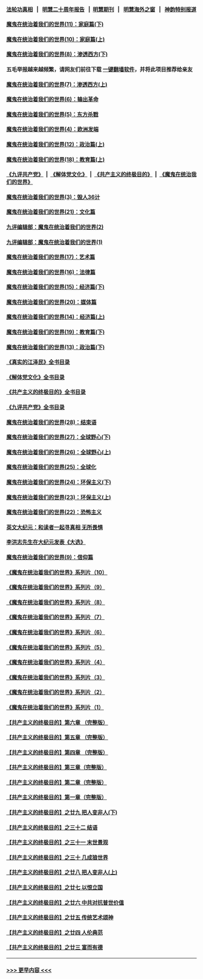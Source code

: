 #### [法轮功真相](https://github.com/gfw-breaker/truth/blob/master/README.md?t=0) &nbsp;&nbsp;|&nbsp;&nbsp; [明慧二十周年报告](https://github.com/gfw-breaker/mh-reports/blob/master/README.md?t=0) &nbsp;&nbsp;|&nbsp;&nbsp;[明慧期刊](https://github.com/gfw-breaker/mh-qikan) &nbsp;&nbsp;|&nbsp;&nbsp; [明慧海外之窗](https://github.com/gfw-breaker/mh-news/blob/master/README.md?t=0) &nbsp;&nbsp;|&nbsp;&nbsp; [神韵特别报道](https://github.com/gfw-breaker/mh-news/blob/master/shenyun.md?t=0)
#### [魔鬼在统治着我们的世界(11)：家庭篇(下)](../pages/nsc422/n10440961.md?t=11211201) 
#### [魔鬼在统治着我们的世界(10)：家庭篇(上)](../pages/nsc422/n10435448.md?t=11211201) 
#### [魔鬼在统治着我们的世界(8)：渗透西方(下)](../pages/nsc422/n10429603.md?t=11211201) 
#### 五毛举报越来越频繁，请网友们前往下载 [一键翻墙软件](https://github.com/gfw-breaker/ssr-accounts)，并将此项目推荐给亲友
#### [魔鬼在统治着我们的世界(7)：渗透西方(上)](../pages/nsc422/n10426013.md?t=11211201) 
#### [魔鬼在统治着我们的世界(6)：输出革命](../pages/nsc422/n10421536.md?t=11211201) 
#### [魔鬼在统治着我们的世界(5)：东方杀戮](../pages/nsc422/n10417707.md?t=11211201) 
#### [魔鬼在统治着我们的世界(4)：欧洲发端](../pages/nsc422/n10414890.md?t=11211201) 
#### [魔鬼在统治着我们的世界(12)：政治篇(上)](../pages/nsc422/n10444576.md?t=11211201) 
#### [魔鬼在统治着我们的世界(18)：教育篇(上)](../pages/nsc422/n10526970.md?t=11211201) 
#### [《九评共产党》](https://github.com/begood0513/9ping.md/blob/master/README.md) &nbsp;|&nbsp; [《解体党文化》](../../../../jtdwh.md/blob/master/README.md)  &nbsp;|&nbsp; [《共产主义的终极目的》](../../../../gczydzjmd.md/blob/master/README.md) &nbsp;|&nbsp; [《魔鬼在统治我们的世界》](../../../../mgztzwmdsj.md/blob/master/README.md) 
#### [魔鬼在统治着我们的世界(3)：毁人36计](../pages/nsc422/n10411583.md?t=11211201) 
#### [魔鬼在统治着我们的世界(21)：文化篇](../pages/nsc422/n10597706.md?t=11211201) 
#### [九评编辑部：魔鬼在统治着我们的世界(2)](../pages/nsc422/n10410036.md?t=11211201) 
#### [九评编辑部：魔鬼在统治着我们的世界(1)](../pages/nsc422/n10406825.md?t=11211201) 
#### [魔鬼在统治着我们的世界(17)：艺术篇](../pages/nsc422/n10499093.md?t=11211201) 
#### [魔鬼在统治着我们的世界(16)：法律篇](../pages/nsc422/n10485969.md?t=11211201) 
#### [魔鬼在统治着我们的世界(15)：经济篇(下)](../pages/nsc422/n10469975.md?t=11211201) 
#### [魔鬼在统治着我们的世界(20)：媒体篇](../pages/nsc422/n10586579.md?t=11211201) 
#### [魔鬼在统治着我们的世界(14)：经济篇(上)](../pages/nsc422/n10457370.md?t=11211201) 
#### [魔鬼在统治着我们的世界(19)：教育篇(下)](../pages/nsc422/n10564808.md?t=11211201) 
#### [魔鬼在统治着我们的世界(13)：政治篇(下)](../pages/nsc422/n10448270.md?t=11211201) 
#### [《真实的江泽民》全书目录](../pages/nsc422/n13721399.md?t=11211201) 
#### [《解体党文化》全书目录](../pages/nsc422/n13721157.md?t=11211201) 
#### [《共产主义的终极目的》全书目录](../pages/nsc422/n13721048.md?t=11211201) 
#### [《九评共产党》全书目录](../pages/nsc422/n13708085.md?t=11211201) 
#### [魔鬼在统治着我们的世界(28)：结束语](../pages/nsc422/n10936246.md?t=11211201) 
#### [魔鬼在统治着我们的世界(27)：全球野心(下)](../pages/nsc422/n10928319.md?t=11211201) 
#### [魔鬼在统治着我们的世界(26)：全球野心(上)](../pages/nsc422/n10900318.md?t=11211201) 
#### [魔鬼在统治着我们的世界(25)：全球化](../pages/nsc422/n10788205.md?t=11211201) 
#### [魔鬼在统治着我们的世界(24)：环保主义(下)](../pages/nsc422/n10695307.md?t=11211201) 
#### [魔鬼在统治着我们的世界(23)：环保主义(上)](../pages/nsc422/n10688613.md?t=11211201) 
#### [魔鬼在统治着我们的世界(22)：恐怖主义](../pages/nsc422/n10614727.md?t=11211201) 
#### [英文大纪元：和读者一起寻真相 无所畏惧](../pages/nsc422/n12542027.md?t=11211201) 
#### [李洪志先生在大纪元发表《大选》](../pages/nsc422/n12534746.md?t=11211201) 
#### [魔鬼在统治着我们的世界(9)：信仰篇](../pages/nsc422/n10432159.md?t=11211201) 
#### [《魔鬼在统治着我们的世界》系列片（10）](../pages/nsc422/n12292670.md?t=11211201) 
#### [《魔鬼在统治着我们的世界》系列片（9）](../pages/nsc422/n12290859.md?t=11211201) 
#### [《魔鬼在统治着我们的世界》系列片（8）](../pages/nsc422/n12287445.md?t=11211201) 
#### [《魔鬼在统治着我们的世界》系列片（7）](../pages/nsc422/n12283425.md?t=11211201) 
#### [《魔鬼在统治着我们的世界》系列片（6）](../pages/nsc422/n12282314.md?t=11211201) 
#### [《魔鬼在统治着我们的世界》系列片（5）](../pages/nsc422/n12281419.md?t=11211201) 
#### [《魔鬼在统治着我们的世界》系列片（4）](../pages/nsc422/n12274024.md?t=11211201) 
#### [《魔鬼在统治着我们的世界》系列片（3）](../pages/nsc422/n12271322.md?t=11211201) 
#### [《魔鬼在统治着我们的世界》系列片（2）](../pages/nsc422/n12269049.md?t=11211201) 
#### [《魔鬼在统治着我们的世界》系列片（1）](../pages/nsc422/n12267575.md?t=11211201) 
#### [【共产主义的终极目的】第六章 （完整版）](../pages/nsc422/n11428913.md?t=11211201) 
#### [【共产主义的终极目的】第五章 （完整版）](../pages/nsc422/n11428912.md?t=11211201) 
#### [【共产主义的终极目的】第四章 （完整版）](../pages/nsc422/n11428907.md?t=11211201) 
#### [【共产主义的终极目的】第三章（完整版）](../pages/nsc422/n11428848.md?t=11211201) 
#### [【共产主义的终极目的】第二章（完整版）](../pages/nsc422/n11428831.md?t=11211201) 
#### [【共产主义的终极目的】第一章（完整版）](../pages/nsc422/n11417651.md?t=11211201) 
#### [【共产主义的终极目的】之廿九 把人变非人(下)](../pages/nsc422/n11344140.md?t=11211201) 
#### [【共产主义的终极目的】之三十二 结语](../pages/nsc422/n11360535.md?t=11211201) 
#### [【共产主义的终极目的】之三十一 末世景观](../pages/nsc422/n11351129.md?t=11211201) 
#### [【共产主义的终极目的】之三十 几成狼世界](../pages/nsc422/n11348280.md?t=11211201) 
#### [【共产主义的终极目的】之廿八 把人变非人(上)](../pages/nsc422/n11340492.md?t=11211201) 
#### [【共产主义的终极目的】之廿七 以恨立国](../pages/nsc422/n11336944.md?t=11211201) 
#### [【共产主义的终极目的】之廿六 中共对抗普世价值](../pages/nsc422/n11324785.md?t=11211201) 
#### [【共产主义的终极目的】之廿五 传统艺术颂神](../pages/nsc422/n11296396.md?t=11211201) 
#### [【共产主义的终极目的】之廿四 人伦典范](../pages/nsc422/n11296397.md?t=11211201) 
#### [【共产主义的终极目的】之廿三 富而有德](../pages/nsc422/n11283598.md?t=11211201) 

----
#### [ >>> 更早内容 <<< ](../indexes/nsc422-earlier.md)
